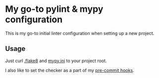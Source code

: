 # My go-to pylint & mypy configuration

This is my go-to initial linter configuration when setting up a new project.


## Usage

Just curl [.flake8](https://raw.githubusercontent.com/kuchynkm/linter-configs/master/.flake8) and [mypy.ini](https://raw.githubusercontent.com/kuchynkm/linter-configs/master/mypy.ini) to your project root. 

I also like to set the checker as a part of my [pre-commit hooks](https://github.com/kuchynkm/pre-commit-hooks-template.git).
